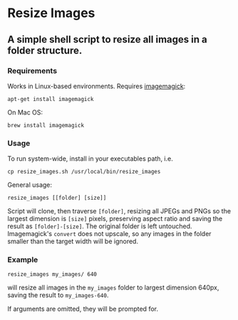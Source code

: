# Resize Images

## A simple shell script to resize all images in a folder structure.

### Requirements

Works in Linux-based environments. Requires [imagemagick](https://imagemagick.org/index.php):
```
apt-get install imagemagick
```
On Mac OS:
```
brew install imagemagick
```

### Usage

To run system-wide, install in your executables path, i.e.
```
cp resize_images.sh /usr/local/bin/resize_images
```
General usage:
```
resize_images [[folder] [size]]
```
Script will clone, then traverse `[folder]`, resizing all JPEGs and PNGs so the largest dimension is `[size]` pixels, preserving aspect ratio and saving the result as `[folder]-[size]`. The original folder is left untouched. Imagemagick's `convert` does not upscale, so any images in the folder smaller than the target width will be ignored.

### Example

```
resize_images my_images/ 640
```
will resize all images in the `my_images` folder to largest dimension 640px, saving the result to `my_images-640`.

If arguments are omitted, they will be prompted for.

